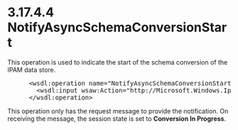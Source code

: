 <html dir="LTR" xmlns:mshelp="http://msdn.microsoft.com/mshelp" xmlns:ddue="http://ddue.schemas.microsoft.com/authoring/2003/5" xmlns:xlink="http://www.w3.org/1999/xlink" xmlns:tool="http://www.microsoft.com/tooltip">
 <body>
 <div id="header">
 <h1 class="heading">3.17.4.4 NotifyAsyncSchemaConversionStart</h1>
 </div>
 <div id="mainSection">
 <div id="mainBody">
 <div id="allHistory" class="saveHistory"></div>
 <div id="sectionSection0" class="section" name="collapseableSection">
 

<p>This operation is used to indicate the start of the schema
conversion of the IPAM data store.</p>

<dl>
<dd>
<div><pre> &lt;wsdl:operation name=&quot;NotifyAsyncSchemaConversionStart&quot;&gt;
   &lt;wsdl:input wsaw:Action=&quot;http://Microsoft.Windows.Ipam/IIpamAsyncSchemaCallback/NotifyAsyncSchemaConversionStart&quot; message=&quot;ipam:IIpamAsyncSchemaCallback_NotifyAsyncSchemaConversionStart_InputMessage&quot; /&gt;
 &lt;/wsdl:operation&gt;
</pre></div>
</dd></dl>

<p>This operation only has the request message to provide the
notification. On receiving the message, the session state is set to <b>Conversion
In Progress</b>.</p>


 </div>
 </div>
 </div>
 </body>
</html>